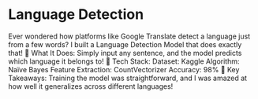 # Language Detection 
Ever wondered how platforms like Google Translate detect a language just from a few words? I built a Language Detection Model that does exactly that! 
🔹 What It Does:
 Simply input any sentence, and the model predicts which language it belongs to! 
🔹 Tech Stack:
 Dataset: Kaggle
 Algorithm: Naïve Bayes
 Feature Extraction: CountVectorizer
 Accuracy: 98% 
🔹 Key Takeaways:
 Training the model was straightforward, and I was amazed at how well it generalizes across different languages!
